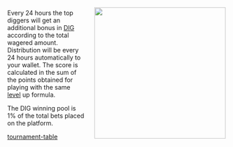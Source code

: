 <img align="right" style="padding:10px 5px 15px 20px;" height="300" src="../_media/tournament-screen.png">

Every 24 hours the top diggers will get an additional bonus in [DIG](./dig.md "dig") according to the total wagered amount. Distribution will be every 24 hours automatically to your wallet. The score is calculated in the sum of the points obtained for playing with the same [level](./levels.md "levels") up  formula.
 
The DIG winning pool is 1% of the total bets placed on the platform.

[tournament-table](../_data/tournament-table.md ':include')

